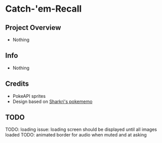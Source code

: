 # Catch-'em-Recall

## Project Overview

- Nothing

## Info

- Nothing

## Credits

- PokeAPI sprites
- Design based on [Sharkri's pokememo](https://github.com/Sharkri/pokememo)

## TODO

TODO: loading issue: loading screen should be displayed until all images loaded
TODO: animated border for audio when muted and at asking
